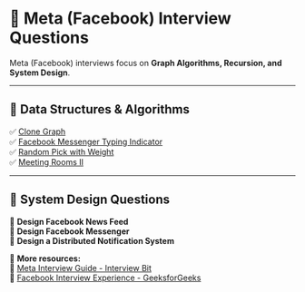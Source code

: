 # 🎯 Meta (Facebook) Interview Questions  

Meta (Facebook) interviews focus on **Graph Algorithms, Recursion, and System Design**.  

---

## **📌 Data Structures & Algorithms**
✅ [Clone Graph](https://leetcode.com/problems/clone-graph/)  
✅ [Facebook Messenger Typing Indicator](https://leetcode.com/problems/design-messenger-typing-indicator/)  
✅ [Random Pick with Weight](https://leetcode.com/problems/random-pick-with-weight/)  
✅ [Meeting Rooms II](https://leetcode.com/problems/meeting-rooms-ii/)  

---

## **📌 System Design Questions**
🔹 **Design Facebook News Feed**  
🔹 **Design Facebook Messenger**  
🔹 **Design a Distributed Notification System**  

📜 **More resources:**  
📌 [Meta Interview Guide - Interview Bit](https://www.interviewbit.com/facebook-interview-questions/)  
📌 [Facebook Interview Experience - GeeksforGeeks](https://www.geeksforgeeks.org/facebook-interview-experience/)  
